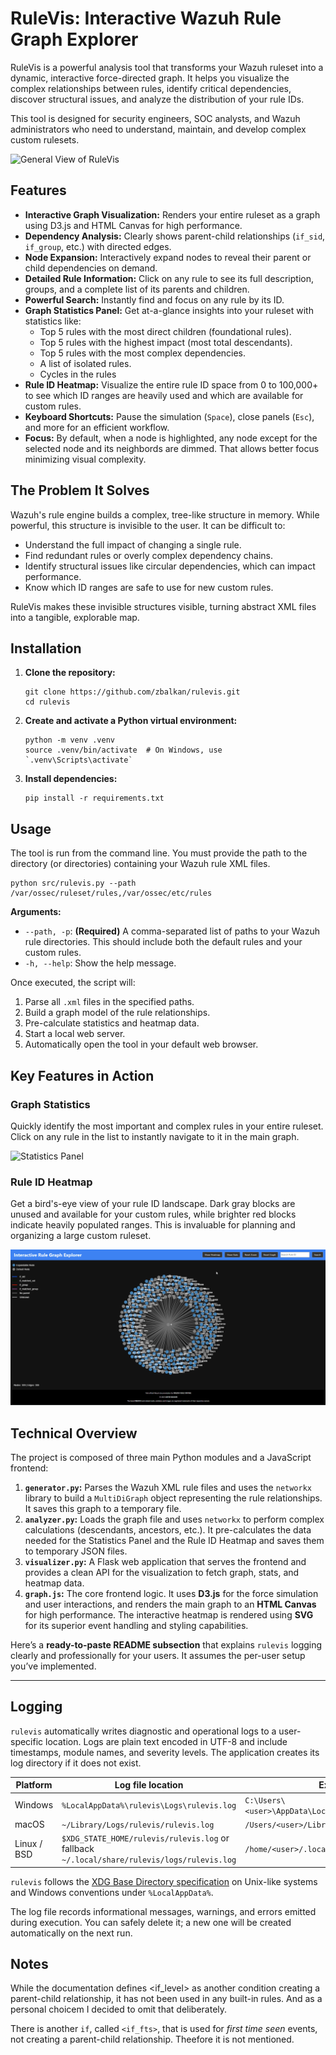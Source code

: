 # RuleVis: Interactive Wazuh Rule Graph Explorer

RuleVis is a powerful analysis tool that transforms your Wazuh ruleset into a dynamic, interactive force-directed graph. It helps you visualize the complex relationships between rules, identify critical dependencies, discover structural issues, and analyze the distribution of your rule IDs.

This tool is designed for security engineers, SOC analysts, and Wazuh administrators who need to understand, maintain, and develop complex custom rulesets.

![General View of RuleVis](./assets/general-view.gif?raw=true)

## Features

* **Interactive Graph Visualization:** Renders your entire ruleset as a graph using D3.js and HTML Canvas for high performance.
* **Dependency Analysis:** Clearly shows parent-child relationships (`if_sid`, `if_group`, etc.) with directed edges.
* **Node Expansion:** Interactively expand nodes to reveal their parent or child dependencies on demand.
* **Detailed Rule Information:** Click on any rule to see its full description, groups, and a complete list of its parents and children.
* **Powerful Search:** Instantly find and focus on any rule by its ID.
* **Graph Statistics Panel:** Get at-a-glance insights into your ruleset with statistics like:
  * Top 5 rules with the most direct children (foundational rules).
  * Top 5 rules with the highest impact (most total descendants).
  * Top 5 rules with the most complex dependencies.
  * A list of isolated rules.
  * Cycles in the rules
* **Rule ID Heatmap:** Visualize the entire rule ID space from 0 to 100,000+ to see which ID ranges are heavily used and which are available for custom rules.
* **Keyboard Shortcuts:** Pause the simulation (`Space`), close panels (`Esc`), and more for an efficient workflow.
* **Focus:** By default, when a node is highlighted, any node except for the selected node and its neighbords are dimmed. That allows better focus minimizing visual complexity.

## The Problem It Solves

Wazuh's rule engine builds a complex, tree-like structure in memory. While powerful, this structure is invisible to the user. It can be difficult to:

* Understand the full impact of changing a single rule.
* Find redundant rules or overly complex dependency chains.
* Identify structural issues like circular dependencies, which can impact performance.
* Know which ID ranges are safe to use for new custom rules.

RuleVis makes these invisible structures visible, turning abstract XML files into a tangible, explorable map.

## Installation

1. **Clone the repository:**

    ```shell
    git clone https://github.com/zbalkan/rulevis.git
    cd rulevis
    ```

2. **Create and activate a Python virtual environment:**

    ```shell
    python -m venv .venv
    source .venv/bin/activate  # On Windows, use `.venv\Scripts\activate`
    ```

3. **Install dependencies:**

    ```shell
    pip install -r requirements.txt
    ```

## Usage

The tool is run from the command line. You must provide the path to the directory (or directories) containing your Wazuh rule XML files.

```shell
python src/rulevis.py --path /var/ossec/ruleset/rules,/var/ossec/etc/rules
```

**Arguments:**

* `--path, -p`: **(Required)** A comma-separated list of paths to your Wazuh rule directories. This should include both the default rules and your custom rules.
* `-h, --help`: Show the help message.

Once executed, the script will:

1. Parse all `.xml` files in the specified paths.
2. Build a graph model of the rule relationships.
3. Pre-calculate statistics and heatmap data.
4. Start a local web server.
5. Automatically open the tool in your default web browser.

## Key Features in Action

### Graph Statistics

Quickly identify the most important and complex rules in your entire ruleset. Click on any rule in the list to instantly navigate to it in the main graph.

![Statistics Panel](./assets/stats-panel.gif?raw=true)

### Rule ID Heatmap

Get a bird's-eye view of your rule ID landscape. Dark gray blocks are unused and available for your custom rules, while brighter red blocks indicate heavily populated ranges. This is invaluable for planning and organizing a large custom ruleset.

![Heatmap View](./assets/heatmap-view.gif?raw=true)

## Technical Overview

The project is composed of three main Python modules and a JavaScript frontend:

1. **`generator.py`:** Parses the Wazuh XML rule files and uses the `networkx` library to build a `MultiDiGraph` object representing the rule relationships. It saves this graph to a temporary file.
2. **`analyzer.py`:** Loads the graph file and uses `networkx` to perform complex calculations (descendants, ancestors, etc.). It pre-calculates the data needed for the Statistics Panel and the Rule ID Heatmap and saves them to temporary JSON files.
3. **`visualizer.py`:** A Flask web application that serves the frontend and provides a clean API for the visualization to fetch graph, stats, and heatmap data.
4. **`graph.js`:** The core frontend logic. It uses **D3.js** for the force simulation and user interactions, and renders the main graph to an **HTML Canvas** for high performance. The interactive heatmap is rendered using **SVG** for its superior event handling and styling capabilities.

Here’s a **ready-to-paste README subsection** that explains `rulevis` logging clearly and professionally for your users. It assumes the per-user setup you’ve implemented.

---

## Logging

`rulevis` automatically writes diagnostic and operational logs to a user-specific location. Logs are plain text encoded in UTF-8 and include timestamps, module names, and severity levels. The application creates its log directory if it does not exist.

| Platform        | Log file location                                                                           | Example path                                             |
| --------------- | ------------------------------------------------------------------------------------------- | -------------------------------------------------------- |
| Windows     | `%LocalAppData%\rulevis\Logs\rulevis.log`                                                   | `C:\Users\<user>\AppData\Local\rulevis\Logs\rulevis.log` |
| macOS       | `~/Library/Logs/rulevis/rulevis.log`                                                        | `/Users/<user>/Library/Logs/rulevis/rulevis.log`         |
| Linux / BSD | `$XDG_STATE_HOME/rulevis/rulevis.log` or fallback `~/.local/share/rulevis/logs/rulevis.log` | `/home/<user>/.local/state/rulevis/rulevis.log`          |

`rulevis` follows the [XDG Base Directory specification](https://specifications.freedesktop.org/basedir-spec/latest/) on Unix-like systems and Windows conventions under `%LocalAppData%`.

The log file records informational messages, warnings, and errors emitted during execution. You can safely delete it; a new one will be created automatically on the next run.

## Notes

While the documentation defines <if_level> as another condition creating a parent-child relationship, it has not been used in any built-in rules. And as a personal choicem I decided to omit that deliberately.

There is another `if`, called `<if_fts>`, that is used for *first time seen* events, not creating a parent-child relationship. Theefore it is not mentioned.
